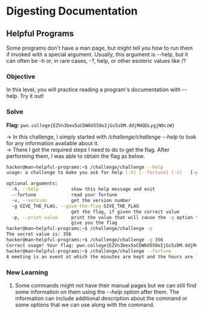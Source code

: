 # Digesting Documentation 

## Helpful Programs
Some programs don't have a man page, but might tell you how to run them if invoked with a special argument. Usually, this argument is --help, but it can often be -h or, in rare cases, -?, help, or other esoteric values like /?

### Objective
In this level, you will practice reading a program's documentation with --help. Try it out!

### Solve
**Flag:** `pwn.college{EZVn3bex5oCDW6U550oIjGs5zDM.ddjM4QDLygjN0czW}`

-> In this challenge, I simply started with */challenge/challenge --help* to look for any information available about it.  
-> There I got the required steps I need to do to get the flag. After performing them, I was able to obtain the flag as below.

```bash
hacker@man~helpful-programs:~$ /challenge/challenge --help
usage: a challenge to make you ask for help [-h] [--fortune] [-v]   [-g GIVE_THE_FLAG] [-p]

optional arguments:
  -h, --help            show this help message and exit
  --fortune             read your fortune
  -v, --version         get the version number
  -g GIVE_THE_FLAG, --give-the-flag GIVE_THE_FLAG
                        get the flag, if given the correct value
  -p, --print-value     print the value that will cause the -g option to
                        give you the flag
hacker@man~helpful-programs:~$ /challenge/challenge -p
The secret value is: 356
hacker@man~helpful-programs:~$ /challenge/challenge -g 356
Correct usage! Your flag: pwn.college{EZVn3bex5oCDW6U550oIjGs5zDM.ddjM4QDLygjN0czW}
hacker@man~helpful-programs:~$ /challenge/challenge --fortune
A meeting is an event at which the minutes are kept and the hours are lost.
```

### New Learning
1. Some commands might not have their manual pages but we can still find some information on them using the *--help* option after them. The information can include additional description about the command or some options that we can use along with the command.